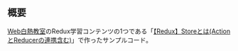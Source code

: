 ## 概要

[Web白熱教室](https://tsuyopon.xyz/)のRedux学習コンテンツの1つである「[【Redux】Storeとは(ActionとReducerの連携含む)](https://tsuyopon.xyz/learning-contents/web-dev/javascript/react/what-is-the-store-in-redux/)」で作ったサンプルコード。